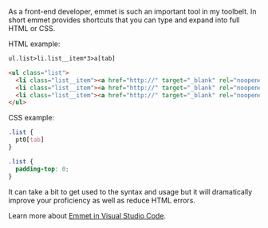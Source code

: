 As a front-end developer, emmet is such an important tool in my toolbelt. In short emmet provides shortcuts that you can type and expand into full HTML or CSS.

HTML example:
```html
ul.list>li.list__item*3>a[tab]

<ul class="list">
  <li class="list__item"><a href="http://" target="_blank" rel="noopener noreferrer"></a></li>
  <li class="list__item"><a href="http://" target="_blank" rel="noopener noreferrer"></a></li>
  <li class="list__item"><a href="http://" target="_blank" rel="noopener noreferrer"></a></li>
</ul>
```

CSS example:
```css
.list {
  pt0[tab]
}

.list {
  padding-top: 0;
}
```

It can take a bit to get used to the syntax and usage but it will dramatically improve your proficiency as well as reduce HTML errors.

Learn more about [Emmet in Visual Studio Code](https://code.visualstudio.com/docs/editor/emmet).
